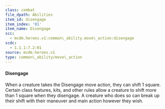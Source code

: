 ```yaml
---
class: combat
file_dpath: Abilities
item_id: disengage
item_index: '01'
item_name: Disengage
scc:
  - mcdm.heroes.v1:common\_ability.move\_action:disengage
scdc:
  - 1.1.1:7.2:01
source: mcdm.heroes.v1
type: common\_ability/move\_action
---
```


#### Disengage

When a creature takes the Disengage move action, they can shift 1 square. Certain class features, kits, and other rules allow a creature to shift more than 1 square when they disengage. A creature who does so can break up their shift with their maneuver and main action however they wish.
